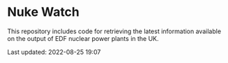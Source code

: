 # Nuke Watch

This repository includes code for retrieving the latest information available on the output of EDF nuclear power plants in the UK.

Last updated: 2022-08-25 19:07